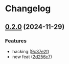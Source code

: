 # Changelog

## [0.2.0](https://github.com/unnoq/unnoq-monorepo-release-playground/compare/test-b-v0.1.1...test-b-v0.2.0) (2024-11-29)


### Features

* hacking ([9c37e2f](https://github.com/unnoq/unnoq-monorepo-release-playground/commit/9c37e2f5876a2164679e7d6127d3054fffb0e818))
* new feat ([2d256c7](https://github.com/unnoq/unnoq-monorepo-release-playground/commit/2d256c7549215949687fb6f5afc33f2e8cb7ce00))
